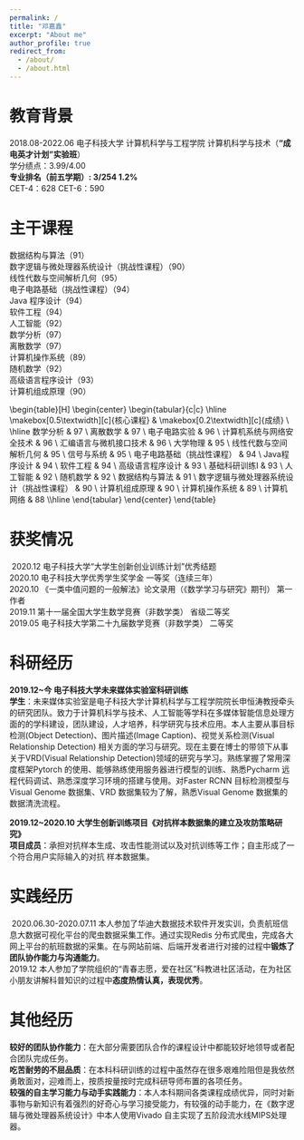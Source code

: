 ```yaml
---
permalink: /
title: "邓嘉鑫"
excerpt: "About me"
author_profile: true
redirect_from: 
  - /about/
  - /about.html
---
```


教育背景
======
2018.08-2022.06 电子科技大学 计算机科学与工程学院 计算机科学与技术（**“成电英才计划”实验班**）  
学分绩点：3.99/4.00   
**专业排名（前五学期）: 3/254 1.2%**  
CET-4：628     CET-6：590  

主干课程
======
数据结构与算法（91）  
数字逻辑与微处理器系统设计（挑战性课程）（90）  
线性代数与空间解析几何（95）  
电子电路基础（挑战性课程）（94）  
Java 程序设计（94）  
软件工程（94）  
人工智能（92）  
数学分析（97）  
离散数学（97）  
计算机操作系统（89）  
随机数学（92）  
高级语言程序设计（93）  
计算机组成原理（90）  

\begin{table}[H]
\begin{center}
\begin{tabular}{c|c}
 \hline
 \makebox[0.5\textwidth][c]{核心课程}	&  \makebox[0.2\textwidth][c]{成绩} 	\\ \hline
数学分析                 & 97 \\ 
离散数学                 & 97 \\
电子电路实验               & 96 \\
计算机系统与网络安全技术         & 96 \\
汇编语言与微机接口技术          & 96 \\
大学物理                 & 95 \\
线性代数与空间解析几何          & 95 \\
信号与系统                & 95 \\
电子电路基础（挑战性课程）        & 94 \\
Java程序设计             & 94 \\
软件工程                 & 94 \\
高级语言程序设计             & 93 \\
基础科研训练I              & 93 \\
人工智能                 & 92 \\
随机数学                 & 92 \\
数据结构与算法              & 91 \\
数字逻辑与微处理器系统设计（挑战性课程） & 90 \\
计算机组成原理              & 90 \\
计算机操作系统              & 89 \\
计算机网络                & 88 \\\hline
\end{tabular}
\end{center}
\end{table}

获奖情况
======
​	2020.12 电子科技大学“大学生创新创业训练计划”优秀结题  
​	2020.10 电子科技大学优秀学生奖学金 一等奖（连续三年）  
​	2020.10 《一类中值问题的一般解法》论文录用（《数学学习与研究》期刊） 第一作者  
​	2019.11 第十一届全国大学生数学竞赛（非数学类） 省级二等奖  
​	2019.05 电子科技大学第二十九届数学竞赛（非数学类） 二等奖  

科研经历
======
**2019.12~今  电子科技大学未来媒体实验室科研训练**  
	**学生**：未来媒体实验室是电子科技大学计算机科学与工程学院院长申恒涛教授牵头的研究团队。致力于计算机科学与技术、人工智能等学科在多媒体智能信息处理方面的的学科建设，团队建设，人才培养，科学研究与技术应用。本人主要从事目标检测(Object Detection)、图片描述(Image Caption)、视觉关系检测(Visual Relationship Detection) 相关方面的学习与研究。现在主要在博士的带领下从事关于VRD(Visual Relationship Detection)领域的研究与学习。熟练掌握了常用深度框架Pytorch 的使用、能够熟练使用服务器进行模型的训练、熟悉Pycharm 远程代码调试、熟悉深度学习环境的搭建与使用。对Faster RCNN 目标检测模型与Visual Genome 数据集、VRD 数据集较为了解，熟悉Visual Genome 数据集的数据清洗流程。

**2019.12~2020.10 大学生创新训练项目《对抗样本数据集的建立及攻防策略研究》**  
**项目成员**：承担对抗样本生成、攻击性能测试以及对抗训练等工作；自主形成了一个符合用户实际输入的对抗
样本数据集。


实践经历
======
​	2020.06.30-2020.07.11 本人参加了华迪大数据技术软件开发实训，负责航班信息大数据可视化平台的爬虫数据采集工作。通过实现Redis 分布式爬虫，完成各大网上平台的航班数据的采集。在与网站前端、后端开发者进行对接的过程中**锻炼了团队协作能力与沟通能力**。  
​	2019.12 本人参加了学院组织的“青春志愿，爱在社区”科教进社区活动，在为社区小朋友讲解科普知识的过程中**态度热情认真，表现优秀**。  

其他经历
======
​	**较好的团队协作能力**：在大部分需要团队合作的课程设计中都能较好地领导或者配合团队完成任务。  
​	**吃苦耐劳的不屈品质**：在本科科研训练的过程中虽然存在很多艰难险阻但是我依然勇敢面对，迎难而上，按质按量按时完成科研导师布置的各项任务。  
​	**较强的自主学习能力与动手实践能力**：本人本科期间各类课程成绩优异，同时对新事物与新知识有着强烈的好奇心与学习接受能力，有较强的动手能力，在《数字逻辑与微处理器系统设计》中本人使用Vivado 自主实现了五阶段流水线MIPS处理器。